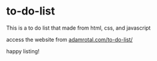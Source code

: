 # to-do-list
This is a to do list that made from html, css, and javascript

access the website from [adamrotal.com/to-do-list/](http://adamrotal.com/to-do-list/)

happy listing!
